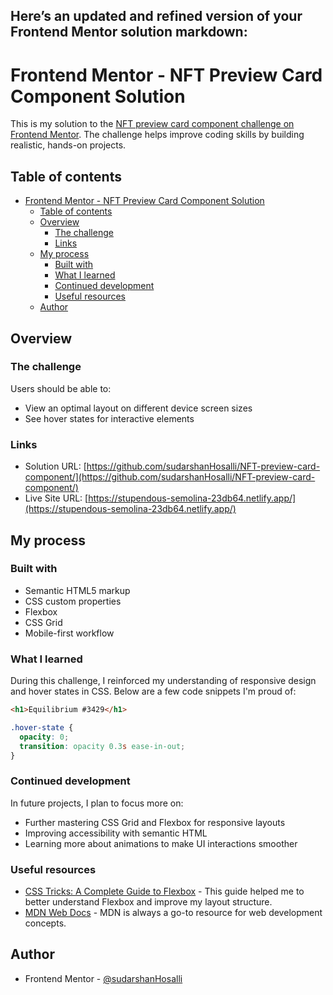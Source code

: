 Here’s an updated and refined version of your Frontend Mentor solution markdown:
---

# Frontend Mentor - NFT Preview Card Component Solution

This is my solution to the [NFT preview card component challenge on Frontend Mentor](https://www.frontendmentor.io/challenges/nft-preview-card-component-SbdUL_w0U). The challenge helps improve coding skills by building realistic, hands-on projects.

## Table of contents

- [Frontend Mentor - NFT Preview Card Component Solution](#frontend-mentor---nft-preview-card-component-solution)
  - [Table of contents](#table-of-contents)
  - [Overview](#overview)
    - [The challenge](#the-challenge)
    - [Links](#links)
  - [My process](#my-process)
    - [Built with](#built-with)
    - [What I learned](#what-i-learned)
    - [Continued development](#continued-development)
    - [Useful resources](#useful-resources)
  - [Author](#author)

## Overview

### The challenge

Users should be able to:

- View an optimal layout on different device screen sizes
- See hover states for interactive elements

### Links

- Solution URL: [https://github.com/sudarshanHosalli/NFT-preview-card-component/](https://github.com/sudarshanHosalli/NFT-preview-card-component/)
- Live Site URL: [https://stupendous-semolina-23db64.netlify.app/](https://stupendous-semolina-23db64.netlify.app/)

## My process

### Built with

- Semantic HTML5 markup
- CSS custom properties
- Flexbox
- CSS Grid
- Mobile-first workflow

### What I learned

During this challenge, I reinforced my understanding of responsive design and hover states in CSS. Below are a few code snippets I'm proud of:

```html
<h1>Equilibrium #3429</h1>
```

```css
.hover-state {
  opacity: 0;
  transition: opacity 0.3s ease-in-out;
}
```

### Continued development

In future projects, I plan to focus more on:

- Further mastering CSS Grid and Flexbox for responsive layouts
- Improving accessibility with semantic HTML
- Learning more about animations to make UI interactions smoother

### Useful resources

- [CSS Tricks: A Complete Guide to Flexbox](https://css-tricks.com/snippets/css/a-guide-to-flexbox/) - This guide helped me to better understand Flexbox and improve my layout structure.
- [MDN Web Docs](https://developer.mozilla.org/) - MDN is always a go-to resource for web development concepts.

## Author

- Frontend Mentor - [@sudarshanHosalli](https://www.frontendmentor.io/profile/sudarshanHosalli)

